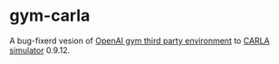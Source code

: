 # gym-carla
A bug-fixerd vesion of [OpenAI gym third party environment](https://github.com/openai/gym/blob/master/docs/environments.md) to [CARLA simulator](http://carla.org/) 0.9.12.
